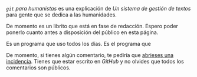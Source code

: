 _`git` para humanistas_ es una explicación de _Un sistema de gestión de textos_ para gente que se dedica a las humanidades.

De momento es un librito que está en fase de redacción. Espero poder ponerlo cuanto antes a disposición del público en esta página.

Es un programa que uso todos los días. Es el programa que

De momento, si tienes algún comentario, te pediría que [abrieses una incidencia](https://github.com/ousia/git-humanistas/issues/new). Tienes que estar escrito en _GitHub_ y no olvides que todos los comentarios son públicos.
